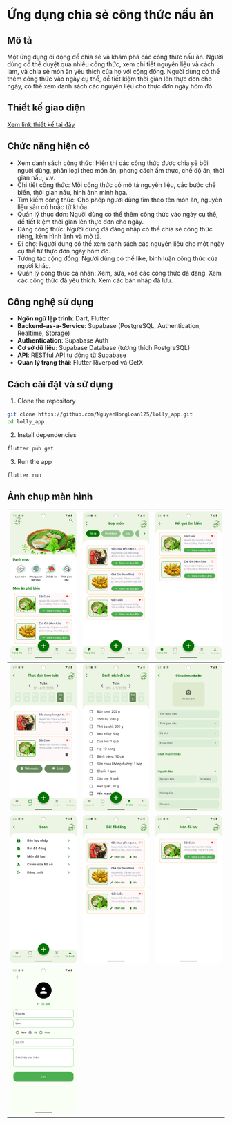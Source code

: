# Ứng dụng chia sẻ công thức nấu ăn
## Mô tả
Một ứng dụng di động để chia sẻ và khám phá các công thức nấu ăn. Người dùng có thể duyệt qua nhiều công thức, xem chi tiết nguyên liệu và cách làm, và chia sẻ món ăn yêu thích của họ với cộng đồng. Người dùng có thể thêm công thức vào ngày cụ thể, để tiết kiệm thời gian lên thực đơn cho ngày, có thể xem danh sách các nguyên liệu cho thực đơn ngày hôm đó.

## Thiết kế giao diện
[Xem link thiết kế tại đây](https://www.figma.com/design/Doqy6jwA0XjDcqsbYsDP7l/Lolly_app?node-id=0-1&t=OV2JdfDxju8DusmW-1)

## Chức năng hiện có
- Xem danh sách công thức: Hiển thị các công thức được chia sẻ bởi người dùng, phân loại theo món ăn, phong cách ẩm thực, chế độ ăn, thời gian nấu, v.v.
- Chi tiết công thức: Mỗi công thức có mô tả nguyên liệu, các bước chế biến, thời gian nấu, hình ảnh minh họa.
- Tìm kiếm công thức: Cho phép người dùng tìm theo tên món ăn, nguyên liệu sẵn có hoặc từ khóa.
- Quản lý thực đơn: Người dùng có thể thêm công thức vào ngày cụ thể, để tiết kiệm thời gian lên thực đơn cho ngày.
- Đăng công thức: Người dùng đã đăng nhập có thể chia sẻ công thức riêng, kèm hình ảnh và mô tả.
- Đi chợ: Người dung có thể xem danh sách các nguyên liệu cho một ngày cụ thể từ thực đơn ngày hôm đó.
- Tương tác cộng đồng: Người dùng có thể like, bình luận công thức của người khác.
- Quản lý công thức cá nhân: Xem, sửa, xoá các công thức đã đăng. Xem các công thức đã yêu thích. Xem các bản nháp đã lưu.

## Công nghệ sử dụng
- **Ngôn ngữ lập trình**: Dart, Flutter
- **Backend-as-a-Service**: Supabase (PostgreSQL, Authentication, Realtime, Storage)
- **Authentication**: Supabase Auth
- **Cơ sở dữ liệu**: Supabase Database (tương thích PostgreSQL)
- **API**: RESTful API tự động từ Supabase
- **Quản lý trạng thái**: Flutter Riverpod và GetX 

## Cách cài đặt và sử dụng
1. Clone the repository

```bash
git clone https://github.com/NguyenHongLoan125/lolly_app.git
cd lolly_app
```

2. Install dependencies

```bash
flutter pub get
```

3. Run the app

```bash
flutter run
```

## Ảnh chụp màn hình

| ![Screenshot 1](lolly_app/assets/screenshots/home.png) | ![Screenshot 2](lolly_app/assets/screenshots/categories.png) | ![Screenshot 3](lolly_app/assets/screenshots/result.png) |
|---|---|---|
| ![Screenshot 4](lolly_app/assets/screenshots/calender.png) | ![Screenshot 5](lolly_app/assets/screenshots/shopping.png) | ![Screenshot 6](lolly_app/assets/screenshots/add.png) |
| ![Screenshot 7](lolly_app/assets/screenshots/account.png) | ![Screenshot 8](lolly_app/assets/screenshots/posted.png) | ![Screenshot 9](lolly_app/assets/screenshots/favorite.png) |
| ![Screenshot 10](lolly_app/assets/screenshots/editprofile.png)|

